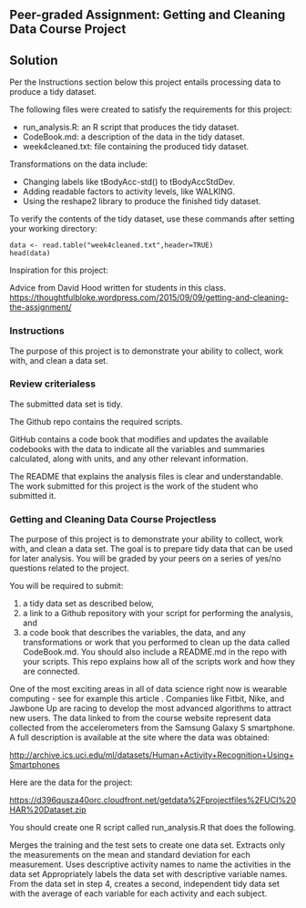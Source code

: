 ## Peer-graded Assignment: Getting and Cleaning Data Course Project

## Solution

Per the Instructions section below this project entails processing data to produce a tidy dataset.

The following files were created to satisfy the requirements for this project:

* run_analysis.R: an R script that produces the tidy dataset.
* CodeBook.md: a description of the data in the tidy dataset.
* week4cleaned.txt: file containing the produced tidy dataset.

Transformations on the data include:

* Changing labels like tBodyAcc-std() to tBodyAccStdDev.
* Adding readable factors to activity levels, like WALKING.
* Using the reshape2 library to produce the finished tidy dataset.

To verify the contents of the tidy dataset, use these commands after setting your working directory:

~~~~
data <- read.table("week4cleaned.txt",header=TRUE)
head(data)
~~~~

Inspiration for this project:

Advice from David Hood written for students in this class. \
https://thoughtfulbloke.wordpress.com/2015/09/09/getting-and-cleaning-the-assignment/


### Instructions

The purpose of this project is to demonstrate your ability to collect, work with, and clean a data set.

### Review criterialess 

The submitted data set is tidy.

The Github repo contains the required scripts.

GitHub contains a code book that modifies and updates the available codebooks with the data to indicate all the variables and summaries calculated, along with units, and any other relevant information.

The README that explains the analysis files is clear and understandable.
The work submitted for this project is the work of the student who submitted it.

### Getting and Cleaning Data Course Projectless 

The purpose of this project is to demonstrate your ability to collect, work with, and clean a data set. The goal is to prepare tidy data that can be used for later analysis. You will be graded by your peers on a series of yes/no questions related to the project. 

You will be required to submit: 

1. a tidy data set as described below, 
1. a link to a Github repository with your script for performing the analysis, and 
1. a code book that describes the variables, the data, and any transformations or work that you performed to clean up the data called CodeBook.md. You should also include a README.md in the repo with your scripts. This repo explains how all of the scripts work and how they are connected.

One of the most exciting areas in all of data science right now is wearable computing - see for example this article . Companies like Fitbit, Nike, and Jawbone Up are racing to develop the most advanced algorithms to attract new users. The data linked to from the course website represent data collected from the accelerometers from the Samsung Galaxy S smartphone. A full description is available at the site where the data was obtained:

http://archive.ics.uci.edu/ml/datasets/Human+Activity+Recognition+Using+Smartphones

Here are the data for the project:

https://d396qusza40orc.cloudfront.net/getdata%2Fprojectfiles%2FUCI%20HAR%20Dataset.zip

You should create one R script called run_analysis.R that does the following.

Merges the training and the test sets to create one data set.
Extracts only the measurements on the mean and standard deviation for each measurement.
Uses descriptive activity names to name the activities in the data set
Appropriately labels the data set with descriptive variable names.
From the data set in step 4, creates a second, independent tidy data set with the average of each variable for each activity and each subject.








